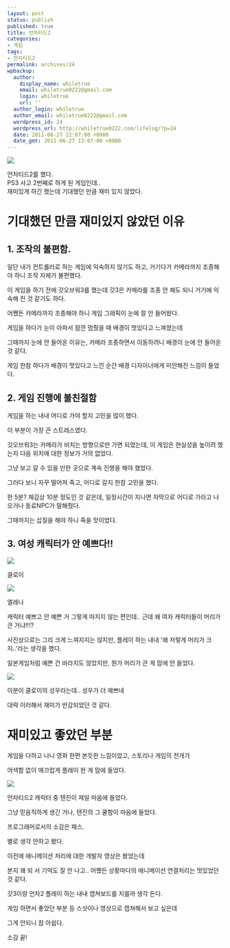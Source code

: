 ```yaml
---
layout: post
status: publish
published: true
title: 언차티드2
categories:
- 게임
tags:
- 언차티드2
permalink: archives/24
wpbackup:
  author:
    display_name: whiletrue
    email: whiletrue0222@gmail.com
    login: whiletrue
    url: ''
  author_login: whiletrue
  author_email: whiletrue0222@gmail.com
  wordpress_id: 24
  wordpress_url: http://whiletrue0222.com/lifelog/?p=24
  date: 2011-06-27 22:07:00 +0900
  date_gmt: 2011-06-27 13:07:00 +0900
---
```


![](http://lh3.ggpht.com/-E0xcc7fcHy0/TwCFQ-GjBsI/AAAAAAAACKw/2mQ-6eY-__c/s800/e0070413_4e08807e32ee9.jpg)

언차티드2를 했다.  
PS3 사고 2번째로 하게 된 게임인데..  
재미있게 하긴 했는데 기대했던 만큼 재미 있지 않았다.



# 기대했던 만큼 재미있지 않았던 이유

## 1\. 조작의 불편함.

일단 내가 컨트롤러로 하는 게임에 익숙하지 않기도 하고, 거기다가 카메라까지 조종해야 하니 조작 자체가 불편했다.

이 게임을 하기 전에 갓오브워3를 했는데 갓3은 카메라를 조종 안 해도 되니 거기에 익숙해 진 것 같기도 하다.

어쨌든 카메라까지 조종해야 하니 게임 그래픽이 눈에 잘 안 들어왔다.

게임을 하다가 눈이 아파서 잠깐 멈췄을 때 배경이 멋있다고 느껴졌는데

그때까지 눈에 안 들어온 이유는, 카메라 조종하면서 이동하려니 배경이 눈에 안 들어온 것 같다.

게임 한참 하다가 배경이 멋있다고 느낀 순간 배경 디자이너에게 미안해진 느낌이 들었다.



## 2\. 게임 진행에 불친절함

게임을 하는 내내 어디로 가야 할지 고민을 많이 했다.

이 부분이 가장 큰 스트레스였다.

갓오브워3는 카메라가 비치는 방향으로만 가면 되었는데, 이 게임은 현실성을 높이려 했는지 다음 위치에 대한 정보가 거의 없었다.

그냥 보고 갈 수 있을 만한 곳으로 계속 진행을 해야 했었다.

그러다 보니 자꾸 떨어져 죽고, 어디로 갈지 한참 고민을 했다.

한 5분? 체감상 10분 정도인 것 같은데, 일정시간이 지나면 자막으로 어디로 가라고 나오거나 동료NPC가 말해줬다.

그때까지는 삽질을 해야 하니 죽을 맛이었다.



## 3\. 여성 캐릭터가 안 예쁘다!!

![](http://lh5.ggpht.com/-SQz3mDyXAZ0/TwCFSVg7vNI/AAAAAAAACLE/szmOdT_qhYw/s800/e0070413_4e08808192e01.jpg)


클로이

![](http://lh3.ggpht.com/-aEPJ0WLVbLA/TwCFRcm183I/AAAAAAAACK0/giFaPpbvX_w/s800/e0070413_4e0880843e944.jpg)


엘레나



캐릭터 예쁘고 안 예쁜 거 그렇게 따지지 않는 편인데.. 근데 왜 여자 캐릭터들이 머리가 큰 거냐!!!?

사진상으로는 그리 크게 느껴지지는 않지만, 플레이 하는 내내 '왜 저렇게 머리가 크지..'라는 생각을 했다.

일본게임처럼 예쁜 건 바라지도 않았지만, 뭔가 머리가 큰 게 맘에 안 들었다.

![](http://lh6.ggpht.com/-Z1_1TkaVJfs/TwCFS1_SO6I/AAAAAAAACLQ/sOh4XqZ3UkI/s800/e0070413_4e088089913af.jpg)

이분이 클로이의 성우라는데.. 성우가 더 예쁘네

대략 이러해서 재미가 반감되었던 것 같다.



# 재미있고 좋았던 부분



게임을 다하고 나니 영화 한편 본듯한 느낌이었고, 스토리나 게임의 전개가

어색함 없이 매끄럽게 플레이 한 게 맘에 들었다.

![](http://lh6.ggpht.com/-2vLQnjA8n4o/TwCFRqLPSlI/AAAAAAAACK8/6SHA4o6uXXI/s800/e0070413_4e0880914a434.jpg)

언차티드2 캐릭터 중 텐진이 제일 마음에 들었다.

그냥 믿음직하게 생긴 거나, 텐진의 그 쿨함이 마음에 들었다.



프로그래머로서의 소감은 패스.

별로 생각 안하고 봤다.

이전에 애니메이션 처리에 대한 개발자 영상은 봤었는데

본지 꽤 되 서 기억도 잘 안 나고.. 어쨌든 상황마다의 애니메이션 연결처리는 멋있었던 것 같다.



갓3이랑 언차2 플레이 하는 내내 캡쳐보드를 지를까 생각 든다.

게임 하면서 좋았던 부분 등 스샷이나 영상으로 캡쳐해서 보고 싶은데

그게 안되니 참 아쉽다.



소감 끝!
